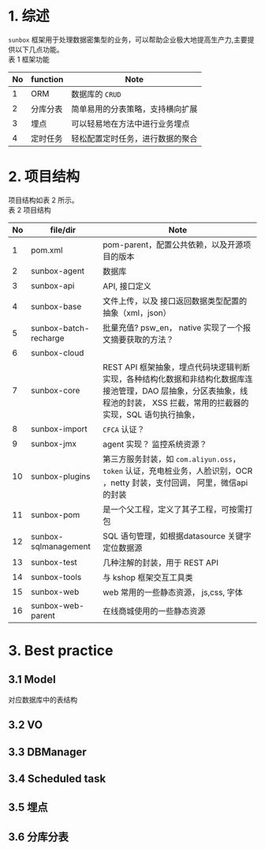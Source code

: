 # 1. 综述
 `sunbox` 框架用于处理数据密集型的业务，可以帮助企业极大地提高生产力,主要提供以下几点功能。  
表 1 框架功能

| No | function | Note |
| -- | -- | -- |
| 1 | ORM | 数据库的 `CRUD`
| 2 | 分库分表 | 简单易用的分表策略，支持横向扩展 |
| 3 | 埋点 | 可以轻易地在方法中进行业务埋点 |
| 4 | 定时任务 | 轻松配置定时任务，进行数据的聚合 |
# 2. 项目结构
项目结构如表 2 所示。  
表 2 项目结构  

| No | file/dir | Note |
| -- | -- | -- |
| 1 | pom.xml | pom-parent，配置公共依赖，以及开源项目的版本 |
| 2 | sunbox-agent | 数据库 |
| 3 | sunbox-api | API, 接口定义 |
| 4 | sunbox-base | 文件上传，以及 接口返回数据类型配置的抽象（xml，json） |
| 5 | sunbox-batch-recharge | 批量充值? psw_en， native 实现了一个报文摘要获取的方法？ |
| 6 | sunbox-cloud | |
| 7 | sunbox-core | REST API 框架抽象，埋点代码块逻辑判断实现，各种结构化数据和非结构化数据库连接池管理，DAO 层抽象，分区表抽象，线程池的封装， XSS 拦截，常用的拦截器的实现，SQL 语句执行抽象，|
| 8| sunbox-import | `CFCA` 认证？ |
| 9 | sunbox-jmx | agent 实现？ 监控系统资源？ |
| 10 | sunbox-plugins | 第三方服务封装，如 `com.aliyun.oss`， `token` 认证，充电桩业务，人脸识别，OCR ，netty 封装，支付回调， 阿里，微信api 的封装 |
| 11 | sunbox-pom | 是一个父工程，定义了其子工程，可按需打包 |
| 12 | sunbox-sqlmanagement | SQL 语句管理，如根据datasource 关键字定位数据源|
| 13 | sunbox-test | 几种注解的封装，用于 REST API |
| 14 | sunbox-tools | 与 kshop 框架交互工具类 |
| 15 | sunbox-web | web 常用的一些静态资源， js,css, 字体 |
| 16 | sunbox-web-parent | 在线商城使用的一些静态资源 |
# 3. Best practice
## 3.1 Model
对应数据库中的表结构
## 3.2 VO
## 3.3 DBManager
## 3.4 Scheduled task
## 3.5 埋点
## 3.6 分库分表
